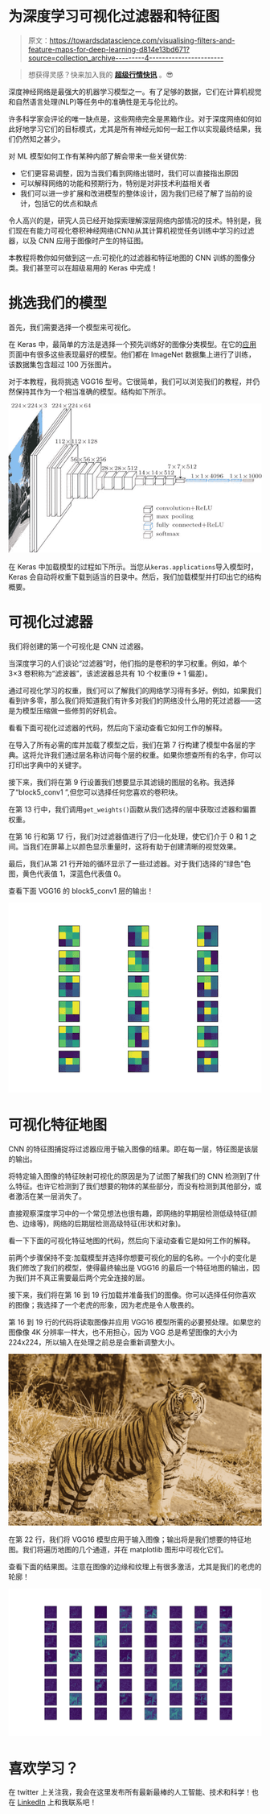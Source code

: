# 为深度学习可视化过滤器和特征图

> 原文：<https://towardsdatascience.com/visualising-filters-and-feature-maps-for-deep-learning-d814e13bd671?source=collection_archive---------4----------------------->

> 想获得灵感？快来加入我的 [**超级行情快讯**](https://www.superquotes.co/?utm_source=mediumtech&utm_medium=web&utm_campaign=sharing) 。😎

深度神经网络是最强大的机器学习模型之一。有了足够的数据，它们在计算机视觉和自然语言处理(NLP)等任务中的准确性是无与伦比的。

许多科学家会评论的唯一缺点是，这些网络完全是黑箱作业。对于深度网络如何如此好地学习它们的目标模式，尤其是所有神经元如何一起工作以实现最终结果，我们仍然知之甚少。

对 ML 模型如何工作有某种内部了解会带来一些关键优势:

*   它们更容易调整，因为当我们看到网络出错时，我们可以直接指出原因
*   可以解释网络的功能和预期行为，特别是对非技术利益相关者
*   我们可以进一步扩展和改进模型的整体设计，因为我们已经了解了当前的设计，包括它的优点和缺点

令人高兴的是，研究人员已经开始探索理解深层网络内部情况的技术。特别是，我们现在有能力可视化卷积神经网络(CNN)从其计算机视觉任务训练中学习的过滤器，以及 CNN 应用于图像时产生的特征图。

本教程将教你如何做到这一点:可视化的过滤器和特征地图的 CNN 训练的图像分类。我们甚至可以在超级易用的 Keras 中完成！

# 挑选我们的模型

首先，我们需要选择一个模型来可视化。

在 Keras 中，最简单的方法是选择一个预先训练好的图像分类模型。在它的[应用](https://keras.io/applications/#resnet)页面中有很多这些表现最好的模型。他们都在 ImageNet 数据集上进行了训练，该数据集包含超过 100 万张图片。

对于本教程，我将挑选 VGG16 型号。它很简单，我们可以浏览我们的教程，并仍然保持其作为一个相当准确的模型。结构如下所示。

![](img/bbf05b889ec609a241f9d650fc3407b0.png)

在 Keras 中加载模型的过程如下所示。当您从`keras.applications`导入模型时，Keras 会自动将权重下载到适当的目录中。然后，我们加载模型并打印出它的结构概要。

# 可视化过滤器

我们将创建的第一个可视化是 CNN 过滤器。

当深度学习的人们谈论“过滤器”时，他们指的是卷积的学习权重。例如，单个 3×3 卷积称为“滤波器”，该滤波器总共有 10 个权重(9 + 1 偏差)。

通过可视化学习的权重，我们可以了解我们的网络学习得有多好。例如，如果我们看到许多零，那么我们将知道我们有许多对我们的网络没什么用的死过滤器——这是为模型压缩做一些修剪的好机会。

看看下面可视化过滤器的代码，然后向下滚动查看它如何工作的解释。

在导入了所有必需的库并加载了模型之后，我们在第 7 行构建了模型中各层的字典。这将允许我们通过层名称访问每个层的权重。如果你想查所有的名字，你可以打印出字典中的关键字。

接下来，我们将在第 9 行设置我们想要显示其滤镜的图层的名称。我选择了“block5_conv1 ”,但您可以选择任何您喜欢的卷积块。

在第 13 行中，我们调用`get_weights()`函数从我们选择的层中获取过滤器和偏置权重。

在第 16 行和第 17 行，我们对过滤器值进行了归一化处理，使它们介于 0 和 1 之间。当我们在屏幕上以颜色显示重量时，这将有助于创建清晰的视觉效果。

最后，我们从第 21 行开始的循环显示了一些过滤器。对于我们选择的“绿色”色图，黄色代表值 1，深蓝色代表值 0。

查看下面 VGG16 的 block5_conv1 层的输出！

![](img/b033fa92e84797c13e02dfd42250fadb.png)

# 可视化特征地图

CNN 的特征图捕捉将过滤器应用于输入图像的结果。即在每一层，特征图是该层的输出。

将特定输入图像的特征映射可视化的原因是为了试图了解我们的 CNN 检测到了什么特征。也许它检测到了我们想要的物体的某些部分，而没有检测到其他部分，或者激活在某一层消失了。

直接观察深度学习中的一个常见想法也很有趣，即网络的早期层检测低级特征(颜色、边缘等)，网络的后期层检测高级特征(形状和对象)。

看一下下面的可视化特征地图的代码，然后向下滚动查看它是如何工作的解释。

前两个步骤保持不变:加载模型并选择你想要可视化的层的名称。一个小的变化是我们修改了我们的模型，使得最终输出是 VGG16 的最后一个特征地图的输出，因为我们并不真正需要最后两个完全连接的层。

接下来，我们将在第 16 到 19 行加载并准备我们的图像。你可以选择任何你喜欢的图像；我选择了一个老虎的形象，因为老虎是令人敬畏的。

第 16 到 19 行的代码将读取图像并应用 VGG16 模型所需的必要预处理。如果您的图像像 4K 分辨率一样大，也不用担心，因为 VGG 总是希望图像的大小为 224x224，所以输入在处理之前总是会重新调整大小。

![](img/28e6b1d5c1971cbba27b9fabfd24823a.png)

在第 22 行，我们将 VGG16 模型应用于输入图像；输出将是我们想要的特征地图。我们将遍历地图的几个通道，并在 matplotlib 图形中可视化它们。

查看下面的结果图。注意在图像的边缘和纹理上有很多激活，尤其是我们的老虎的轮廓！

![](img/72c61d3e9d07b7ad716cdb0719eb68ee.png)

# 喜欢学习？

在 twitter 上关注我，我会在这里发布所有最新最棒的人工智能、技术和科学！也在 [LinkedIn](https://www.linkedin.com/in/georgeseif/) 上和我联系吧！